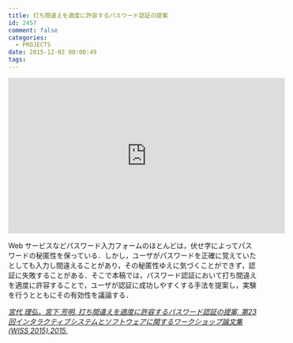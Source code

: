 ```yaml
---
title: 打ち間違えを適度に許容するパスワード認証の提案
id: 2457
comment: false
categories:
  - PROJECTS
date: 2015-12-02 00:00:49
tags:
---
```



<iframe width="560" height="315" src="https://www.youtube.com/embed/7wkoIc62Nnw?rel=0" frameborder="0" allowfullscreen></iframe>


<!--more-->

Web サービスなどパスワード入力フォームのほとんどは，伏せ字によってパスワードの秘匿性を保っている．しかし，ユーザがパスワードを正確に覚えていたとしても入力し間違えることがあり，その秘匿性ゆえに気づくことができず，認証に失敗することがある．そこで本稿では，パスワード認証において打ち間違えを適度に許容することで，ユーザが認証に成功しやすくする手法を提案し，実験を行うとともにその有効性を議論する．

<cite>[宮代 理弘，宮下 芳明. 打ち間違えを適度に許容するパスワード認証の提案, 第23回インタラクティブシステムとソフトウェアに関するワークショップ論文集 (WISS 2015),2015.](http://www.wiss.org/WISS2015Proceedings/demo/1-R04.pdf)</cite>
